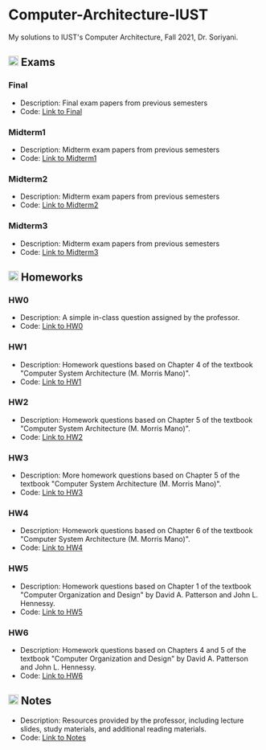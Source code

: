 # Computer-Architecture-IUST
My solutions to IUST's Computer Architecture, Fall 2021, Dr. Soriyani.

## <img width="20" height="20" src="https://img.icons8.com/wired/64/41b883/test-passed.png" alt="test-passed"/> Exams
### Final
- Description: Final exam papers from previous semesters
- Code: [Link to Final](https://github.com/lelnazrezaeel/Computer-Architecture-IUST/tree/main/Exams/Final)
### Midterm1
- Description: Midterm exam papers from previous semesters
- Code: [Link to Midterm1](https://github.com/lelnazrezaeel/Computer-Architecture-IUST/tree/main/Exams/Midterm1)
### Midterm2
- Description: Midterm exam papers from previous semesters
- Code: [Link to Midterm2](https://github.com/lelnazrezaeel/Computer-Architecture-IUST/tree/main/Exams/Midterm2)
### Midterm3
- Description: Midterm exam papers from previous semesters
- Code: [Link to Midterm3](https://github.com/lelnazrezaeel/Computer-Architecture-IUST/tree/main/Exams/Midterm3)

## <img width="20" height="20" src="https://img.icons8.com/ios/50/41b883/homework.png" alt="homework"/> Homeworks
### HW0
- Description: A simple in-class question assigned by the professor.
- Code: [Link to HW0](https://github.com/lelnazrezaeel/Computer-Architecture-IUST/tree/main/Homeworks/HW0)

### HW1
- Description: Homework questions based on Chapter 4 of the textbook "Computer System Architecture (M. Morris Mano)".
- Code: [Link to HW1](https://github.com/lelnazrezaeel/Computer-Architecture-IUST/tree/main/Homeworks/HW1)

### HW2
- Description: Homework questions based on Chapter 5 of the textbook "Computer System Architecture (M. Morris Mano)".
- Code: [Link to HW2](https://github.com/lelnazrezaeel/Computer-Architecture-IUST/tree/main/Homeworks/HW2)

### HW3
- Description: More homework questions based on Chapter 5 of the textbook "Computer System Architecture (M. Morris Mano)".
- Code: [Link to HW3](https://github.com/lelnazrezaeel/Computer-Architecture-IUST/tree/main/Homeworks/HW3)

### HW4
- Description: Homework questions based on Chapter 6 of the textbook "Computer System Architecture (M. Morris Mano)".
- Code: [Link to HW4](https://github.com/lelnazrezaeel/Computer-Architecture-IUST/tree/main/Homeworks/HW4)

### HW5
- Description: Homework questions based on Chapter 1 of the textbook "Computer Organization and Design" by David A. Patterson and John L. Hennessy.
- Code: [Link to HW5](https://github.com/lelnazrezaeel/Computer-Architecture-IUST/tree/main/Homeworks/HW5)

### HW6
- Description: Homework questions based on Chapters 4 and 5 of the textbook "Computer Organization and Design" by David A. Patterson and John L. Hennessy.
- Code: [Link to HW6](https://github.com/lelnazrezaeel/Computer-Architecture-IUST/tree/main/Homeworks/HW6)

## <img width="20" height="20" src="https://img.icons8.com/external-smashingstocks-mixed-smashing-stocks/68/41b883/external-Notes-work-from-home-smashingstocks-mixed-smashing-stocks-2.png" alt="external-Notes-work-from-home-smashingstocks-mixed-smashing-stocks-2"/> Notes
- Description: Resources provided by the professor, including lecture slides, study materials, and additional reading materials.
- Code: [Link to Notes](https://github.com/lelnazrezaeel/Computer-Architecture-IUST/tree/main/Notes)
